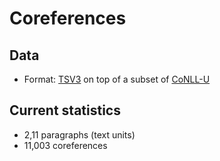 # Coreferences

## Data

* Format: [TSV3](https://webanno.github.io/webanno/releases/3.2.2/docs/user-guide.html#_file_body_annotations) on top of a subset of [CoNLL-U](http://universaldependencies.org/format.html)

## Current statistics

* 2,11 paragraphs (text units)
* 11,003 coreferences
